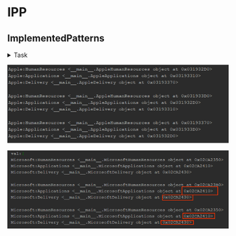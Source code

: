 # IPP
## ImplementedPatterns 
<details>
<summary>Task</summary>

- Abstract Factory
- Factory
- Singleton

### Abstract factory and Factory
MicrosoftServiceFactory and AppleServiceFactory(concrete factories) → Service factory(abstract factory)

### Singleton
Creates only a single instance of the same object
</details>



![ScreenShot](screens/1.png)

![ScreenShot](screens/2.png)
